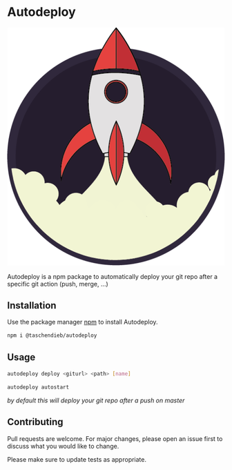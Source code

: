 # Autodeploy
![alt text](https://github.com/Taschendieb/autodeploy/blob/master/Element%201.png)

Autodeploy is a npm package to automatically deploy your git repo after a specific git action (push, merge, ...)

## Installation

Use the package manager [npm](https://www.npmjs.com/) to install Autodeploy.

```bash
npm i @taschendieb/autodeploy
```

## Usage

```bash
autodeploy deploy <giturl> <path> [name]
```

```bash
autodeploy autostart
```

_by default this will deploy your git repo after a push on master_

## Contributing
Pull requests are welcome. For major changes, please open an issue first to discuss what you would like to change.

Please make sure to update tests as appropriate.

